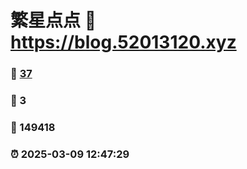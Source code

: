 # 繁星点点 :link: https://blog.52013120.xyz 
### :page_facing_up: [37](https://blog.52013120.xyz/tag.html) 
### :speech_balloon: 3 
### :hibiscus: 149418 
### :alarm_clock: 2025-03-09 12:47:29 
